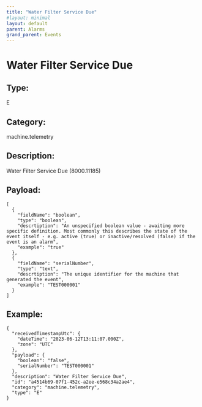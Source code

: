 ```yaml
---
title: "Water Filter Service Due"
#layout: minimal
layout: default
parent: Alarms
grand_parent: Events
---
```


# Water Filter Service Due

## Type:

E

## Category:

machine.telemetry

## Description: 

Water Filter Service Due (8000.11185)

## Payload:

```
[
  {
    "fieldName": "boolean",
    "type": "boolean",
    "descrtiption": "An unspecified boolean value - awaiting more specific definition. Most commonly this describes the state of the event itself - e.g. active (true) or inactive/resolved (false) if the event is an alarm",
    "example": "true"
  },
  {
    "fieldName": "serialNumber",
    "type": "text",
    "descrtiption": "The unique identifier for the machine that generated the event",
    "example": "TEST000001"
  }
]
```

## Example:

```
{
  "receivedTimestampUtc": {
    "dateTime": "2023-06-12T13:11:07.000Z",
    "zone": "UTC"
  },
  "payload": {
    "boolean": "false",
    "serialNumber": "TEST000001"
  },
  "description": "Water Filter Service Due",
  "id": "a4514b69-07f1-452c-a2ee-e568c34a2ae4",
  "category": "machine.telemetry",
  "type": "E"
}
```

